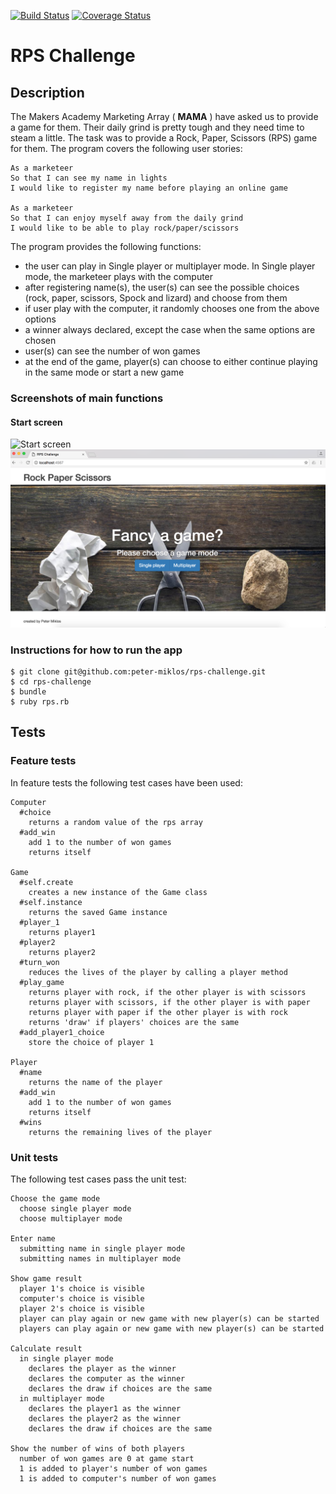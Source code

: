 [![Build Status](https://travis-ci.org/makersacademy/rps-challenge.svg?branch=master)](https://travis-ci.org/makersacademy/rps-challenge)
[![Coverage Status](https://camo.githubusercontent.com/7232f69a10a0bc5595b44af950411307b2e69339/68747470733a2f2f636f766572616c6c732e696f2f6275696c64732f373733393832382f6261646765)](https://camo.githubusercontent.com/7232f69a10a0bc5595b44af950411307b2e69339/68747470733a2f2f636f766572616c6c732e696f2f6275696c64732f373733393832382f6261646765)

RPS Challenge
==================

Description
-------
The Makers Academy Marketing Array ( **MAMA** ) have asked us to provide a game for them. Their daily grind is pretty tough and they need time to steam a little. The task was to provide a Rock, Paper, Scissors (RPS) game for them. The program covers the following user stories:

```
As a marketeer
So that I can see my name in lights
I would like to register my name before playing an online game

As a marketeer
So that I can enjoy myself away from the daily grind
I would like to be able to play rock/paper/scissors
```
The program provides the following functions:
- the user can play in Single player or multiplayer mode. In Single player mode, the marketeer plays with the computer
- after registering name(s), the user(s) can see the possible choices (rock, paper, scissors, Spock and lizard) and choose from them
- if user play with the computer, it randomly chooses one from the above options
- a winner always declared, except the case when the same options are chosen
- user(s) can see the number of won games
- at the end of the game, player(s) can choose to either continue playing in the same mode or start a new game

### Screenshots of main functions
#### Start screen
![Start screen](https://www.dropbox.com/s/y1jwp5ogiv19qhm/rps_start_screen.png)
![Start screen](img/rps_start_screen.png)


### Instructions for how to run the app

```
$ git clone git@github.com:peter-miklos/rps-challenge.git
$ cd rps-challenge
$ bundle
$ ruby rps.rb
```

Tests
-------
### Feature tests
In feature tests the following test cases have been used:
```
Computer
  #choice
    returns a random value of the rps array
  #add_win
    add 1 to the number of won games
    returns itself

Game
  #self.create
    creates a new instance of the Game class
  #self.instance
    returns the saved Game instance
  #player_1
    returns player1
  #player2
    returns player2
  #turn_won
    reduces the lives of the player by calling a player method
  #play_game
    returns player with rock, if the other player is with scissors
    returns player with scissors, if the other player is with paper
    returns player with paper if the other player is with rock
    returns 'draw' if players' choices are the same
  #add_player1_choice
    store the choice of player 1

Player
  #name
    returns the name of the player
  #add_win
    add 1 to the number of won games
    returns itself
  #wins
    returns the remaining lives of the player
```

### Unit tests
The following test cases pass the unit test:
```
Choose the game mode
  choose single player mode
  choose multiplayer mode

Enter name
  submitting name in single player mode
  submitting names in multiplayer mode

Show game result
  player 1's choice is visible
  computer's choice is visible
  player 2's choice is visible
  player can play again or new game with new player(s) can be started
  players can play again or new game with new player(s) can be started

Calculate result
  in single player mode
    declares the player as the winner
    declares the computer as the winner
    declares the draw if choices are the same
  in multiplayer mode
    declares the player1 as the winner
    declares the player2 as the winner
    declares the draw if choices are the same

Show the number of wins of both players
  number of won games are 0 at game start
  1 is added to player's number of won games
  1 is added to computer's number of won games
```
